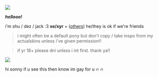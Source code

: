 ![](https://cdn.discordapp.com/attachments/729124835296280689/1068048287388672000/image.jpeg)

_**hellooo!**_

i'm shu / dez / jack :3 **xe/xyr** + ([others](https://en.pronouns.page/@gigolo)) he/they is ok if we're friends

> i might often be a default pony but don't copy / take inspo from my actualskins unless i've given permission!!

> if yr 18+ please dni unless i int first. thank ya!!

![](https://cdn.discordapp.com/attachments/729124835296280689/1068074827069542440/image.jpeg)

hi sonny if u see this then know im gay for u :fire: :fire:
